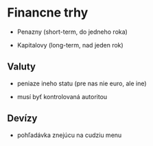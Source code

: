 # Financne trhy 

- Penazny (short-term, do jedneho roka)

- Kapitalovy (long-term, nad jeden rok)

## Valuty

- peniaze ineho statu (pre nas nie euro, ale ine)

- musí byť kontrolovaná autoritou

## Devízy

- pohľadávka znejúcu na cudziu menu
